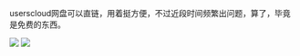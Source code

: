 userscloud网盘可以直链，用着挺方便，不过近段时间频繁出问题，算了，毕竟是免费的东西。

![](https://d1241.datatransfer.to/i/16519/b6j76bp8u4g7.jpg)
![](https://d1241.datatransfer.to/i/16519/byi435tur6q2.jpg)